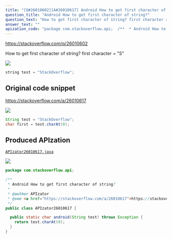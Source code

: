 ```yaml
---
title: "[Q#26010602][A#26010617] Android How to get first character of string?"
question_title: "Android How to get first character of string?"
question_text: "How to get first character of string? first character = \"S\""
answer_text: ""
apization_code: "package com.stackoverflow.api;  /**  * Android How to get first character of string?  *  * @author APIzator  * @see <a href=\"https://stackoverflow.com/a/26010617\">https://stackoverflow.com/a/26010617</a>  */ public class APIzator26010617 {    public static char android(String test) throws Exception {     return test.charAt(0);   } }"
---
```


https://stackoverflow.com/q/26010602

How to get first character of string?
first character = &quot;S&quot;


<div class="code-logo"><img src="/stackoverflow.png" /></div>

```java
string test = "StackOverflow";
```


## Original code snippet

https://stackoverflow.com/a/26010617



<div class="code-logo"><img src="/stackoverflow.png" /></div>

```java
String test = "StackOverflow"; 
char first = test.charAt(0);
```

## Produced APIzation

[`APIzator26010617.java`](https://github.com/pasqualesalza/apization-temp/raw/main/data/search/APIzator26010617.java)

<div class="code-logo"><img src="/apizator.png" /></div>

```java
package com.stackoverflow.api;

/**
 * Android How to get first character of string?
 *
 * @author APIzator
 * @see <a href="https://stackoverflow.com/a/26010617">https://stackoverflow.com/a/26010617</a>
 */
public class APIzator26010617 {

  public static char android(String test) throws Exception {
    return test.charAt(0);
  }
}

```
